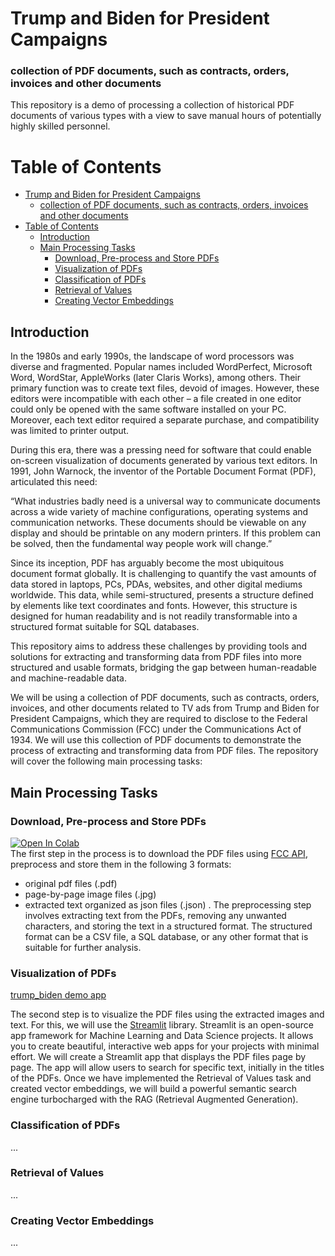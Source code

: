 # Trump and Biden for President Campaigns
### collection of PDF documents, such as contracts, orders, invoices and other documents
This repository is a demo of processing a collection of historical PDF documents of various types with a view to save manual hours of potentially highly skilled personnel. 

# Table of Contents
- [Trump and Biden for President Campaigns](#trump-and-biden-for-president-campaigns)
    - [collection of PDF documents, such as contracts, orders, invoices and other documents](#collection-of-pdf-documents-such-as-contracts-orders-invoices-and-other-documents)
- [Table of Contents](#table-of-contents)
  - [Introduction](#introduction)
  - [Main Processing Tasks](#main-processing-tasks)
    - [Download, Pre-process and Store PDFs](#download-pre-process-and-store-pdfs)
    - [Visualization of PDFs](#visualization-of-pdfs)
    - [Classification of PDFs](#classification-of-pdfs)
    - [Retrieval of Values](#retrieval-of-values)
    - [Creating Vector Embeddings](#creating-vector-embeddings)

## Introduction

In the 1980s and early 1990s, the landscape of word processors was diverse and fragmented. Popular names included WordPerfect, Microsoft Word, WordStar, AppleWorks (later Claris Works), among others. Their primary function was to create text files, devoid of images. However, these editors were incompatible with each other – a file created in one editor could only be opened with the same software installed on your PC. Moreover, each text editor required a separate purchase, and compatibility was limited to printer output.

During this era, there was a pressing need for software that could enable on-screen visualization of documents generated by various text editors. In 1991, John Warnock, the inventor of the Portable Document Format (PDF), articulated this need: 

“What industries badly need is a universal way to communicate documents across a wide variety of machine configurations, operating systems and communication networks. These documents should be viewable on any display and should be printable on any modern printers. If this problem can be solved, then the fundamental way people work will change.”

Since its inception, PDF has arguably become the most ubiquitous document format globally. It is challenging to quantify the vast amounts of data stored in laptops, PCs, PDAs, websites, and other digital mediums worldwide. This data, while semi-structured, presents a structure defined by elements like text coordinates and fonts. However, this structure is designed for human readability and is not readily transformable into a structured format suitable for SQL databases. 

This repository aims to address these challenges by providing tools and solutions for extracting and transforming data from PDF files into more structured and usable formats, bridging the gap between human-readable and machine-readable data.

We will be using a collection of PDF documents, such as contracts, orders, invoices, and other documents related to TV ads from Trump and Biden for President Campaigns, which they are required to disclose to the Federal Communications Commission (FCC) under the Communications Act of 1934. We will use this collection of PDF documents to demonstrate the process of extracting and transforming data from PDF files. The repository will cover the following main processing tasks:

## Main Processing Tasks
### Download, Pre-process and Store PDFs
<a target="_blank" href=https://colab.research.google.com/github/aguille-vert/trump-biden-ads/blob/main/notebooks/trump_biden_download_preprocess_store.ipynb><img src="https://colab.research.google.com/assets/colab-badge.svg" alt="Open In Colab"/>
</a>   
The first step in the process is to download the PDF files using [FCC API](https://www.google.com/url?q=https%3A%2F%2Fpublicfiles.fcc.gov%2Fdeveloper), preprocess and store them in the following 3 formats:
* original pdf files (.pdf)
* page-by-page image files (.jpg)
* extracted text organized as json files (.json)
. The preprocessing step involves extracting text from the PDFs, removing any unwanted characters, and storing the text in a structured format. The structured format can be a CSV file, a SQL database, or any other format that is suitable for further analysis.

### Visualization of PDFs
[trump_biden demo app](https://trump-biden.streamlit.app/)  

The second step is to visualize the PDF files using the extracted images and text. For this, we will use the [Streamlit](https://streamlit.io) library. Streamlit is an open-source app framework for Machine Learning and Data Science projects. It allows you to create beautiful, interactive web apps for your projects with minimal effort. We will create a Streamlit app that displays the PDF files page by page. The app will allow users to search for specific text, initially in the titles of the PDFs. Once we have implemented the Retrieval of Values task and created vector embeddings, we will build a powerful semantic search engine turbocharged with the RAG (Retrieval Augmented Generation).

### Classification of PDFs
...
### Retrieval of Values
...
### Creating Vector Embeddings
...




